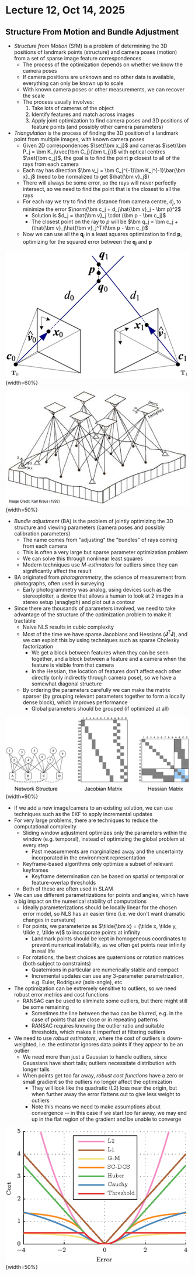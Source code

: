 # Lecture 12, Oct 14, 2025

## Structure From Motion and Bundle Adjustment

* *Structure from Motion* (SfM) is a problem of determining the 3D positions of landmark points (structure) and camera poses (motion) from a set of sparse image feature correspondences
	* The process of the optimization depends on whether we know the camera poses
	* If camera positions are unknown and no other data is available, everything can only be known up to scale
	* With known camera poses or other measurements, we can recover the scale
	* The process usually involves:
		1. Take lots of cameras of the object
		2. Identify features and match across images
		3. Apply joint optimization to find camera poses and 3D positions of feature points (and possibly other camera parameters)
* *Triangulation* is the process of finding the 3D position of a landmark point from multiple images, with known camera poses
	* Given 2D correspondences $\set{\bm x_j}$ and cameras $\set{\bm P_j = \bm K_j\rvec{\bm C_j}{\bm t_j}}$ with optical centres $\set{\bm c_j}$, the goal is to find the point $\bm p$ closest to all of the rays from each camera
	* Each ray has direction $\bm v_j = \bm C_j^{-1}\bm K_j^{-1}\bar{\bm x}_j$ (need to be normalized to get $\hat{\bm v}_j$)
	* There will always be some error, so the rays will never perfectly intersect, so we need to find the point that is the closest to all the rays
	* For each ray we try to find the distance from camera centre, $d_j$, to minimize the error $\norm{\bm c_j + d_j\hat{\bm v}_j - \bm p}^2$
		* Solution is $d_j = \hat{\bm v}_j \cdot (\bm p - \bm c_j)$
		* The closest point on the ray to $p$ will be $\bm q_j = \bm c_j + (\hat{\bm v}_j\hat{\bm v}_j^T)(\bm p - \bm c_j)$
	* Now we can use all the $\bm q_j$ in a least squares optimization to find $\bm p$, optimizing for the squared error between the $\bm q_j$ and $\bm p$

![Structure of the triangulation problem.](./imgs/lec12_1.png){width=60%}

![Visualization of the bundle adjustment problem. The top are the imaging planes for the cameras and the intersections are the camera centres; the bottom points are image features. The triangular markers are man-made landmarks that provide a failsafe correspondence, which can have more weight in optimization.](./imgs/lec12_2.png){width=50%}

* *Bundle adjustment* (BA) is the problem of jointly optimizing the 3D structure and viewing parameters (camera poses and possibly calibration parameters)
	* The name comes from "adjusting" the "bundles" of rays coming from each camera
	* This is often a very large but sparse parameter optimization problem
	* We can solve this through nonlinear least squares
	* Modern techniques use *M-estimators* for outliers since they can significantly affect the result
* BA originated from *photogrammetry*, the science of measurement from photographs, often used in surveying
	* Early photogrammetry was analog, using devices such as the stereoplotter, a device that allows a human to look at 2 images in a stereo setup (anaglyph) and plot out a contour
* Since there are thousands of parameters involved, we need to take advantage of the structure of the optimization problem to make it tractable
	* Naive NLS results in cubic complexity
	* Most of the time we have sparse Jacobians and Hessians ($\bm J^T\bm J$), and we can exploit this by using techniques such as sparse Cholesky factorization
		* We get a block between features when they can be seen together, and a block between a feature and a camera when the feature is visible from that camera
		* In the Hessian, the location of features don't affect each other directly (only indirectly through camera pose), so we have a somewhat diagonal structure
	* By ordering the parameters carefully we can make the matrix sparser (by grouping relevant parameters together to form a locally dense block), which improves performance
		* Global parameters should be grouped (if optimized at all)

![Structure of the Jacobian and Hessian for bundle adjustment. Dark squares indicate a dense block while white indicates zeros.](./imgs/lec12_3.png){width=90%}

* If we add a new image/camera to an existing solution, we can use techniques such as the EKF to apply incremental updates
* For very large problems, there are techniques to reduce the computational complexity
	* Sliding window adjustment optimizes only the parameters within the window (e.g. temporal), instead of optimizing the global problem at every step
		* Past measurements are marginalized away and the uncertainty incorporated in the environment representation
	* Keyframe-based algorithms only optimize a subset of relevant keyframes
		* Keyframe determination can be based on spatial or temporal or feature-overlap thresholds
	* Both of these are often used in SLAM
* We can use different parametrizations for points and angles, which have a big impact on the numerical stability of computations
	* Ideally parameterizations should be locally linear for the chosen error model, so NLS has an easier time (i.e. we don't want dramatic changes in curvature)
	* For points, we parameterize as $\tilde{\bm x} = (\tilde x, \tilde y, \tilde z, \tilde w)$ to incorporate points at infinity
		* Landmark points should be kept in homogeneous coordinates to prevent numerical instability, as we often get points near infinity in real life
	* For rotations, the best choices are quaternions or rotation matrices (both subject to constraints)
		* Quaternions in particular are numerically stable and compact
		* Incremental updates can use any 3-parameter parametrization, e.g. Euler, Rodriguez (axis-angle), etc
* The optimization can be extremely sensitive to outliers, so we need robust error metrics and cost functions
	* RANSAC can be used to eliminate some outliers, but there might still be some remaining
		* Sometimes the line between the two can be blurred, e.g. in the case of points that are close or in repeating patterns
		* RANSAC requires knowing the outlier ratio and suitable thresholds, which makes it imperfect at filtering outliers
* We need to use *robust estimators*, where the cost of outliers is down-weighted, i.e. the estimator ignores data points if they appear to be an outlier
	* We need more than just a Gaussian to handle outliers, since Gaussians have short tails; outliers necessitate distribution with longer tails
	* When points get too far away, *robust cost functions* have a zero or small gradient so the outliers no longer affect the optimization
		* They will look like the quadratic (L2) loss near the origin, but when further away the error flattens out to give less weight to outliers
		* Note this means we need to make assumptions about convergence -- in this case if we start too far away, we may end up in the flat region of the gradient and be unable to converge

![Comparison of different cost functions.](./imgs/lec12_4.png){width=50%}

